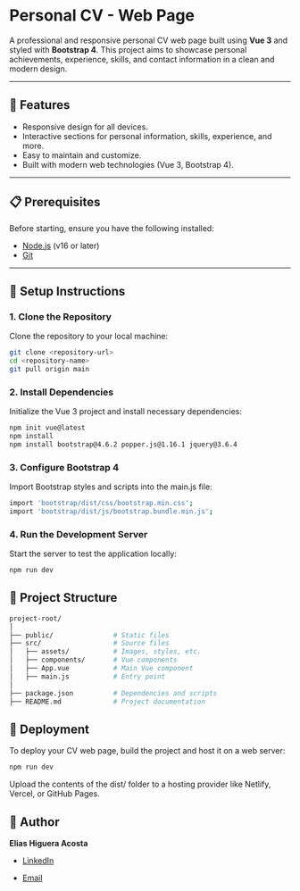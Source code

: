 # Personal CV - Web Page  

A professional and responsive personal CV web page built using **Vue 3** and styled with **Bootstrap 4**. This project aims to showcase personal achievements, experience, skills, and contact information in a clean and modern design.  

---

## 🚀 Features  
- Responsive design for all devices.  
- Interactive sections for personal information, skills, experience, and more.  
- Easy to maintain and customize.  
- Built with modern web technologies (Vue 3, Bootstrap 4).  

---

## 📋 Prerequisites  
Before starting, ensure you have the following installed:  
- [Node.js](https://nodejs.org/) (v16 or later)  
- [Git](https://git-scm.com/)  

---

## 🔧 Setup Instructions  

### **1. Clone the Repository**  
Clone the repository to your local machine:  
```bash
git clone <repository-url>
cd <repository-name>
git pull origin main
```

### **2. Install Dependencies**  
Initialize the Vue 3 project and install necessary dependencies:
```bash
npm init vue@latest
npm install
npm install bootstrap@4.6.2 popper.js@1.16.1 jquery@3.6.4
```

### **3. Configure Bootstrap 4**  
Import Bootstrap styles and scripts into the main.js file:
```bash
import 'bootstrap/dist/css/bootstrap.min.css';
import 'bootstrap/dist/js/bootstrap.bundle.min.js';
```

### **4. Run the Development Server**  
Start the server to test the application locally:
```bash
npm run dev
```

## 📁 Project Structure
```bash
project-root/
│
├── public/               # Static files
├── src/                  # Source files
│   ├── assets/           # Images, styles, etc.
│   ├── components/       # Vue components
│   ├── App.vue           # Main Vue component
│   ├── main.js           # Entry point
│
├── package.json          # Dependencies and scripts
├── README.md             # Project documentation
```

## 🎯 Deployment
To deploy your CV web page, build the project and host it on a web server:
```bash
npm run dev
```
Upload the contents of the dist/ folder to a hosting provider like Netlify, Vercel, or GitHub Pages.

## 👤 Author

**Elias Higuera Acosta**  

- [LinkedIn](https://www.linkedin.com/in/el%C3%ADas-higuera-acosta-/)  

- [Email](mailto:eliashigueraacosta1@hotmail.com)




